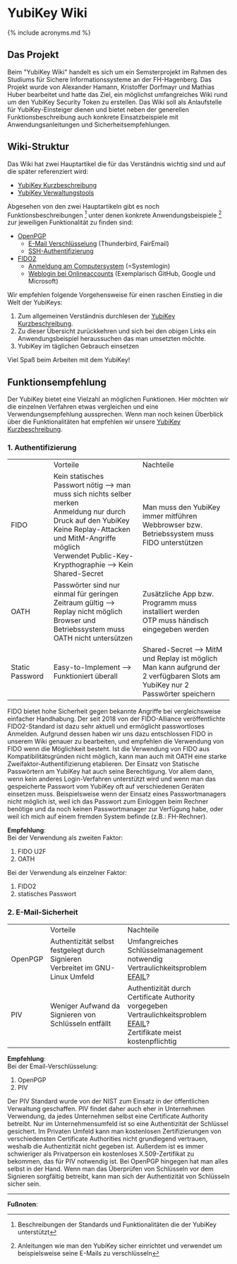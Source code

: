 # YubiKey Wiki

{% include acronyms.md %}

## Das Projekt

Beim "YubiKey Wiki" handelt es sich um ein Semsterprojekt im Rahmen des
Studiums für Sichere Informationssysteme an der FH-Hagenberg. Das
Projekt wurde von Alexander Hamann, Kristoffer Dorfmayr und Mathias
Huber bearbeitet und hatte das Ziel, ein möglichst umfangreiches Wiki
rund um den YubiKey Security Token zu erstellen. Das Wiki soll als
Anlaufstelle für YubiKey-Einsteiger dienen und bietet neben der
generellen Funktionsbeschreibung auch konkrete Einsatzbeispiele mit
Anwendungsanleitungen und Sicherheitsempfehlungen.

## Wiki-Struktur

Das Wiki hat zwei Hauptartikel die für das Verständnis wichtig sind und
auf die später referenziert wird:
* [YubiKey Kurzbeschreibung](/YubiKeyWiki/docs/kurzbeschreibung)
* [YubiKey Verwaltungstools](/YubiKeyWiki/docs/verwaltung)

Abgesehen von den zwei Hauptartikeln gibt es noch
Funktionsbeschreibungen [^1] unter denen konkrete Anwendungsbeispiele
[^2] zur jeweiligen Funktionalität zu finden sind:

  - [OpenPGP](/YubiKeyWiki/docs/OpenPGP)
      - [E-Mail Verschlüsselung](/YubiKeyWiki/docs/OpenPGP/mailverschluesselung) (Thunderbird, FairEmail)
      - [SSH-Authentifizierung](/YubiKeyWiki/docs/OpenPGP/ssh-authentifizierung)
  - [FIDO2](/YubiKeyWiki/docs/FIDO2)
      - [Anmeldung am Computersystem](/YubiKeyWiki/docs/FIDO2/systemlogin) (=Systemlogin)
      - [Weblogin bei Onlineaccounts](/YubiKeyWiki/docs/FIDO2/webanmeldung) (Exemplarisch GitHub, Google und Microsoft)

Wir empfehlen folgende Vorgehensweise für einen raschen Einstieg in die
Welt der YubiKeys:

1.  Zum allgemeinen Verständnis durchlesen der [YubiKey Kurzbeschreibung](/YubiKeyWiki/docs/kurzbeschreibung).
2.  Zu dieser Übersicht zurückkehren und sich bei den obigen Links ein
    Anwendungsbeispiel heraussuchen das man umsetzten möchte.
3.  YubiKey im täglichen Gebrauch einsetzen

Viel Spaß beim Arbeiten mit dem YubiKey!  
  
  

## Funktionsempfehlung

Der YubiKey bietet eine Vielzahl an möglichen Funktionen. Hier möchten
wir die einzelnen Verfahren etwas vergleichen und eine
Verwendungsempfehlung aussprechen. Wenn man noch keinen Überblick über
die Funktionalitäten hat empfehlen wir unsere [YubiKey Kurzbeschreibung](/YubiKeyWiki/docs/kurzbeschreibung).

### 1\. Authentifizierung

<table>
<tbody>
<tr class="odd">
<td></td>
<td>Vorteile</td>
<td>Nachteile</td>
</tr>
<tr class="even">
<td>FIDO</td>
<td>Kein statisches Passwort nötig --&gt; man muss sich nichts selber merken<br />
Anmeldung nur durch Druck auf den YubiKey<br />
Keine Replay-Attacken und MitM-Angriffe möglich<br />
Verwendet Public-Key-Krypthographie --&gt; Kein Shared-Secret</td>
<td>Man muss den YubiKey immer mitführen<br />
Webbrowser bzw. Betriebssystem muss FIDO unterstützen</td>
</tr>
<tr class="odd">
<td>OATH</td>
<td>Passwörter sind nur einmal für geringen Zeitraum gültig --&gt; Replay nicht möglich<br />
Browser und Betriebssystem muss OATH nicht untersützen</td>
<td>Zusätzliche App bzw. Programm muss installiert werden<br />
OTP muss händisch eingegeben werden</td>
</tr>
<tr class="even">
<td>Static Password</td>
<td>Easy-to-Implement --&gt; Funktioniert überall<br />
</td>
<td>Shared-Secret --&gt; MitM und Replay ist möglich<br />
Man kann aufgrund der 2 verfügbaren Slots am YubiKey nur 2 Passwörter speichern</td>
</tr>
</tbody>
</table>

FIDO bietet hohe Sicherheit gegen bekannte Angriffe bei vergleichsweise
einfacher Handhabung. Der seit 2018 von der FIDO-Alliance
veröffentlichte FIDO2-Standard ist dazu sehr aktuell und ermöglicht
passwortloses Anmelden. Aufgrund dessen haben wir uns dazu entschlossen
FIDO in unserem Wiki genauer zu bearbeiten, und empfehlen die Verwendung
von FIDO wenn die Möglichkeit besteht. Ist die Verwendung von FIDO aus
Kompatibilitätsgründen nicht möglich, kann man auch mit OATH eine starke
Zweifaktor-Authentifizierung etablieren. Der Einsatz von Statische
Passwörtern am YubiKey hat auch seine Berechtigung. Vor allem dann,
wenn kein anderes Login-Verfahren unterstützt wird und wenn man das
gespeicherte Passwort vom YubiKey oft auf verschiedenen Geräten
einsetzen muss. Beispielsweise wenn der Einsatz eines Passwortmanagers
nicht möglich ist, weil ich das Passwort zum Einloggen beim Rechner
benötige und da noch keinen Passwortmanager zur Verfügung habe, oder
weil ich mich auf einem fremden System befinde (z.B.: FH-Rechner).

**Empfehlung**:  
Bei der Verwendung als zweiten Faktor:

1.  FIDO U2F
2.  OATH

Bei der Verwendung als einzelner Faktor:

1.  FIDO2
2.  statisches Passwort

### 2\. E-Mail-Sicherheit

<table>
<tbody>
<tr class="odd">
<td></td>
<td>Vorteile</td>
<td>Nachteile</td>
</tr>
<tr class="even">
<td>OpenPGP</td>
<td>Authentizität selbst festgelegt durch Signieren<br />
Verbreitet im GNU-Linux Umfeld</td>
<td>Umfangreiches Schlüsselmanagement notwendig<br />
Vertraulichkeitsproblem <a href="https://efail.de/">EFAIL</a>?</td>
</tr>
<tr class="odd">
<td>PIV</td>
<td>Weniger Aufwand da Signieren von Schlüsseln entfällt</td>
<td>Authentizität durch Certificate Authority vorgegeben<br />
Vertraulichkeitsproblem <a href="https://efail.de/">EFAIL</a>?<br />
Zertifikate meist kostenpflichtig</td>
</tr>
</tbody>
</table>

**Empfehlung**:  
Bei der Email-Verschlüsselung:

1.  OpenPGP
2.  PIV

Der PIV Standard wurde von der NIST zum Einsatz in der öffentlichen
Verwaltung geschaffen. PIV findet daher auch eher in Unternehmen
Verwendung, da jedes Unternehmen selbst eine Certificate Authority
betreibt. Nur im Unternehmensumfeld ist so eine Authentizität der
Schlüssel gesichert. Im Privaten Umfeld kann man kostenlosen
Zertifizierungen von verschiedensten Certificate Authorities nicht
grundlegend vertrauen, weshalb die Authentizität nicht gegeben ist.
Außerdem ist es immer schwieriger als Privatperson ein kostenloses
X.509-Zertifikat zu bekommen, das für PIV notwendig ist. Bei OpenPGP
hingegen hat man alles selbst in der Hand. Wenn man das Überprüfen von
Schlüsseln vor dem Signieren sorgfältig betreibt, kann man sich der
Authentizität von Schlüsseln sicher sein.

---
**Fußnoten**:

[^1]: Beschreibungen der Standards und Funktionalitäten die der YubiKey unterstützt

[^2]: Anleitungen wie man den YubiKey sicher einrichtet und verwendet um beispielsweise seine E-Mails zu verschlüsseln


